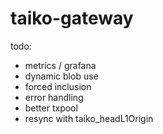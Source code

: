 # taiko-gateway

todo:
- metrics / grafana
- dynamic blob use
- forced inclusion
- error handling
- better txpool
- resync with taiko_headL1Origin